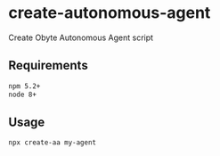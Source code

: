 # create-autonomous-agent
Create Obyte Autonomous Agent script

## Requirements

```bash
npm 5.2+
node 8+
```

## Usage

```bash
npx create-aa my-agent
```
